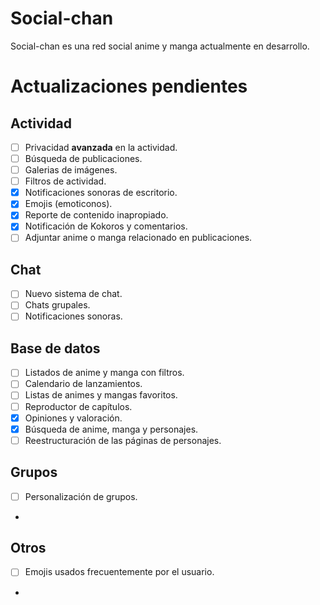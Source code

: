 # Social-chan

Social-chan es una red social anime y manga actualmente en desarrollo.

# Actualizaciones pendientes
## Actividad

- [ ] Privacidad **avanzada** en la actividad.
- [ ] Búsqueda de publicaciones.
- [ ] Galerias de imágenes.
- [ ] Filtros de actividad.
- [x] Notificaciones sonoras de escritorio.
- [x] Emojis (emoticonos).
- [x] Reporte de contenido inapropiado.
- [x] Notificación de Kokoros y comentarios.
- [ ] Adjuntar anime o manga relacionado en publicaciones.

## Chat

- [ ] Nuevo sistema de chat.
- [ ] Chats grupales.
- [ ] Notificaciones sonoras.

## Base de datos

- [ ] Listados de anime y manga con filtros.
- [ ] Calendario de lanzamientos.
- [ ] Listas de animes y mangas favoritos.
- [ ] Reproductor de capítulos.
- [x] Opiniones y valoración.
- [x] Búsqueda de anime, manga y personajes.
- [ ] Reestructuración de las páginas de personajes.

## Grupos

- [ ] Personalización de grupos.
- 

## Otros

- [ ] Emojis usados frecuentemente por el usuario.
- 
